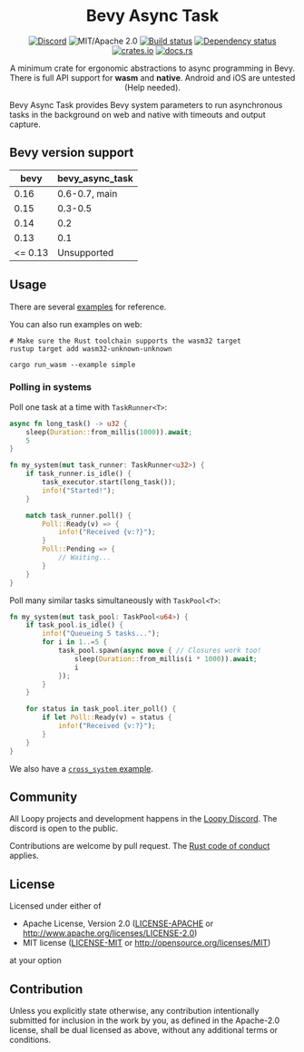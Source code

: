 <div align="center">

# Bevy Async Task

[![Discord](https://img.shields.io/discord/913957940560531456.svg?label=Loopy&logo=discord&logoColor=ffffff&color=ffffff&labelColor=000000)](https://discord.gg/zrjnQzdjCB)
![MIT/Apache 2.0](https://img.shields.io/badge/license-MIT%2FApache-blue.svg)
[![Build status](https://github.com/loopystudios/bevy_async_task/workflows/CI/badge.svg)](https://github.com/loopystudios/bevy_async_task/actions)
[![Dependency status](https://deps.rs/repo/github/loopystudios/bevy_async_task/status.svg)](https://deps.rs/repo/github/loopystudios/bevy_async_task)
[![crates.io](https://img.shields.io/crates/v/bevy_async_task.svg)](https://crates.io/crates/bevy_async_task)
[![docs.rs](https://img.shields.io/docsrs/bevy_async_task)](https://docs.rs/bevy_async_task)

A minimum crate for ergonomic abstractions to async programming in Bevy. There is full API support for **wasm** and **native**. Android and iOS are untested (Help needed).

</div>

Bevy Async Task provides Bevy system parameters to run asynchronous tasks in the background on web and native with timeouts and output capture.

## Bevy version support

|bevy|bevy_async_task|
|---|---|
|0.16|0.6-0.7, main|
|0.15|0.3-0.5|
|0.14|0.2|
|0.13|0.1|
|<= 0.13|Unsupported|

## Usage

There are several [examples](examples/) for reference.

You can also run examples on web:

```shell
# Make sure the Rust toolchain supports the wasm32 target
rustup target add wasm32-unknown-unknown

cargo run_wasm --example simple
```

### Polling in systems

Poll one task at a time with `TaskRunner<T>`:

```rust
async fn long_task() -> u32 {
    sleep(Duration::from_millis(1000)).await;
    5
}

fn my_system(mut task_runner: TaskRunner<u32>) {
    if task_runner.is_idle() {
        task_executor.start(long_task());
        info!("Started!");
    }

    match task_runner.poll() {
        Poll::Ready(v) => {
            info!("Received {v:?}");
        }
        Poll::Pending => {
            // Waiting...
        }
    }
}
```

Poll many similar tasks simultaneously with `TaskPool<T>`:

```rust
fn my_system(mut task_pool: TaskPool<u64>) {
    if task_pool.is_idle() {
        info!("Queueing 5 tasks...");
        for i in 1..=5 {
            task_pool.spawn(async move { // Closures work too!
                sleep(Duration::from_millis(i * 1000)).await;
                i
            });
        }
    }

    for status in task_pool.iter_poll() {
        if let Poll::Ready(v) = status {
            info!("Received {v:?}");
        }
    }
}
```

We also have a [`cross_system` example](./examples/cross_system.rs).

## Community

All Loopy projects and development happens in the [Loopy Discord](https://discord.gg/KSfKceUKde). The discord is open to the public.

Contributions are welcome by pull request. The [Rust code of conduct](https://www.rust-lang.org/policies/code-of-conduct) applies.

## License

Licensed under either of

- Apache License, Version 2.0
   ([LICENSE-APACHE](LICENSE-APACHE) or <http://www.apache.org/licenses/LICENSE-2.0>)
- MIT license
   ([LICENSE-MIT](LICENSE-MIT) or <http://opensource.org/licenses/MIT>)

at your option

## Contribution

Unless you explicitly state otherwise, any contribution intentionally submitted
for inclusion in the work by you, as defined in the Apache-2.0 license, shall be
dual licensed as above, without any additional terms or conditions.
